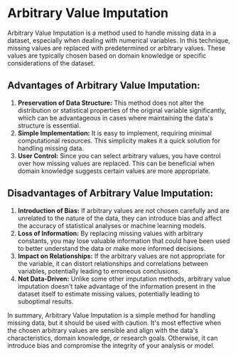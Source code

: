 <h1>Arbitrary Value Imputation</h1>
    <p>Arbitrary Value Imputation is a method used to handle missing data in a dataset, especially when dealing with numerical variables. In this technique, missing values are replaced with predetermined or arbitrary values. These values are typically chosen based on domain knowledge or specific considerations of the dataset.</p>

<h2>Advantages of Arbitrary Value Imputation:</h2>
    <ol>
        <li><strong>Preservation of Data Structure:</strong> This method does not alter the distribution or statistical properties of the original variable significantly, which can be advantageous in cases where maintaining the data's structure is essential.</li>
        <li><strong>Simple Implementation:</strong> It is easy to implement, requiring minimal computational resources. This simplicity makes it a quick solution for handling missing data.</li>
        <li><strong>User Control:</strong> Since you can select arbitrary values, you have control over how missing values are replaced. This can be beneficial when domain knowledge suggests certain values are more appropriate.</li>
    </ol>

<h2>Disadvantages of Arbitrary Value Imputation:</h2>
    <ol>
        <li><strong>Introduction of Bias:</strong> If arbitrary values are not chosen carefully and are unrelated to the nature of the data, they can introduce bias and affect the accuracy of statistical analyses or machine learning models.</li>
        <li><strong>Loss of Information:</strong> By replacing missing values with arbitrary constants, you may lose valuable information that could have been used to better understand the data or make more informed decisions.</li>
        <li><strong>Impact on Relationships:</strong> If the arbitrary values are not appropriate for the variable, it can distort relationships and correlations between variables, potentially leading to erroneous conclusions.</li>
        <li><strong>Not Data-Driven:</strong> Unlike some other imputation methods, arbitrary value imputation doesn't take advantage of the information present in the dataset itself to estimate missing values, potentially leading to suboptimal results.</li>
    </ol>

<p>In summary, Arbitrary Value Imputation is a simple method for handling missing data, but it should be used with caution. It's most effective when the chosen arbitrary values are sensible and align with the data's characteristics, domain knowledge, or research goals. Otherwise, it can introduce bias and compromise the integrity of your analysis or model.</p>
